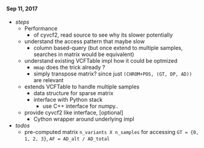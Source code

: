 
#### Sep 11, 2017 

+ _steps_   
    + Performance 
        + of cyvcf2, read source to see why its slower potentially 
    + understand the access pattern that maybe slow
        + column based-query (but once extend to multiple samples, searches in matrix would be equivalent) 
    + understand existing VCFTable impl how it could be optmized 
        + `mmap` does the trick already ?
        + simply transpose matrix? since just `(CHROM+POS, (GT, DP, AD))` are relevant 
    + extends VCFTable to handle multiple samples 
        + data structure for sparse matrix 
        + interface with Python stack
            + use C++ interface for numpy..
    + provide cyvcf2 like interface,  [optional]
        + Cython wrapper around underlying impl
+ _todos_   
    + pre-computed matrix `n_variants X n_samples` for accessing `GT = {0, 1, 2, 3}`, `AF = AD_alt / AD_total`

